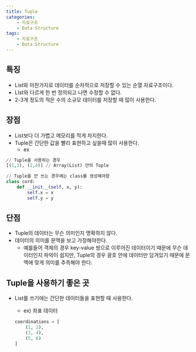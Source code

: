 ```yaml
---
title: Tuple
categories:
    - 자료구조
    - Data Structure
tags:
    - 자료구조
    - Data Structure
---
```


## 특징

-   List와 마찬가지로 데이터를 순차적으로 저장할 수 있는 순열 자료구조이다.
-   LIst와 다르게 한 번 정의되고 나면 수정할 수 없다.
-   2-3개 정도의 적은 수의 소규모 데이터를 저장할 때 많이 사용한다.

## 장점

-   List보다 더 가볍고 메모리를 적게 차지한다.
-   Tuple은 간단한 값을 빨리 표현하고 싶을때 많이 사용한다.
    -   ex

```python
// Tuple을 사용하는 경우
[(1,2), (2,4)] // Array(List) 안의 Tuple

// Tuple을 안 쓰는 경우에는 class를 생성해야함
class cord:
	def __init__(self, x, y):
		self.x = x
		self.y = y
```

## 단점

-   Tuple의 데이터는 무슨 의미인지 명확하지 않다.
-   데이터의 의미를 문맥을 보고 가정해야한다.
    -   예를들어 객체의 경우 key-value 쌍으로 이루어진 데이터이기 때문에 무슨 데이터인지 파악이 쉽지만, Tuple의 경우 괄호 안에 데이터만 담겨있기 때문에 문맥에 맞게 의미를 추측해야 한다.

## Tuple을 사용하기 좋은 곳

-   List를 쓰기에는 간단한 데이터들을 표현할 때 사용한다.

    -   ex) 좌표 데이터

    ```python
    coordinations = [
        (1, 2),
        (3, 4),
        (5, 6)
    ]
    ```
